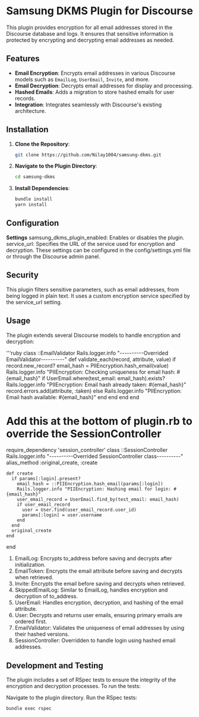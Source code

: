 # Samsung DKMS Plugin for Discourse

This plugin provides encryption for all email addresses stored in the Discourse database and logs. It ensures that sensitive information is protected by encrypting and decrypting email addresses as needed.

## Features

- **Email Encryption**: Encrypts email addresses in various Discourse models such as `EmailLog`, `UserEmail`, `Invite`, and more.
- **Email Decryption**: Decrypts email addresses for display and processing.
- **Hashed Emails**: Adds a migration to store hashed emails for user records.
- **Integration**: Integrates seamlessly with Discourse's existing architecture.

## Installation

1. **Clone the Repository**:
   ```bash
   git clone https://github.com/Nilay1004/samsung-dkms.git

2. **Navigate to the Plugin Directory**:
   ```bash
   cd samsung-dkms

3. **Install Dependencies**:
   ```bash
   bundle install
   yarn install


## Configuration
**Settings**
samsung_dkms_plugin_enabled: Enables or disables the plugin.
service_url: Specifies the URL of the service used for encryption and decryption.
These settings can be configured in the config/settings.yml file or through the Discourse admin panel.

## Security
This plugin filters sensitive parameters, such as email addresses, from being logged in plain text. It uses a custom encryption service specified by the service_url setting.

## Usage
The plugin extends several Discourse models to handle encryption and decryption:

'''ruby
class ::EmailValidator
    Rails.logger.info "----------Overrided EmailValidator----------"
    def validate_each(record, attribute, value)
      if record.new_record?
        email_hash = PIIEncryption.hash_email(value)
        Rails.logger.info "PIIEncryption: Checking uniqueness for email hash: #{email_hash}"
        if UserEmail.where(test_email: email_hash).exists?
          Rails.logger.info "PIIEncryption: Email hash already taken: #{email_hash}"
          record.errors.add(attribute, :taken)
        else
          Rails.logger.info "PIIEncryption: Email hash available: #{email_hash}"
        end
      end
    end
  end

  # Add this at the bottom of plugin.rb to override the SessionController
  require_dependency 'session_controller'
  class ::SessionController
    Rails.logger.info "----------Overrided SessionController class----------"
    alias_method :original_create, :create

    def create
      if params[:login].present?
        email_hash = ::PIIEncryption.hash_email(params[:login])
        Rails.logger.info "PIIEncryption: Hashing email for login: #{email_hash}"
        user_email_record = UserEmail.find_by(test_email: email_hash)
        if user_email_record
          user = User.find(user_email_record.user_id)
          params[:login] = user.username
        end
      end
      original_create
    end
  end

1. EmailLog: Encrypts to_address before saving and decrypts after initialization.
2. EmailToken: Encrypts the email attribute before saving and decrypts when retrieved.
3. Invite: Encrypts the email before saving and decrypts when retrieved.
4. SkippedEmailLog: Similar to EmailLog, handles encryption and decryption of to_address.
5. UserEmail: Handles encryption, decryption, and hashing of the email attribute.
6. User: Decrypts and returns user emails, ensuring primary emails are ordered first.
7. EmailValidator: Validates the uniqueness of email addresses by using their hashed versions.
8. SessionController: Overridden to handle login using hashed email addresses.


## Development and Testing
The plugin includes a set of RSpec tests to ensure the integrity of the encryption and decryption processes. To run the tests:

Navigate to the plugin directory.
Run the RSpec tests:
```bash
bundle exec rspec

